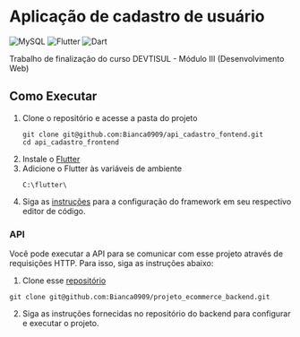  # Aplicação de cadastro de usuário
![MySQL](https://img.shields.io/badge/mysql-%2300f.svg?style=for-the-badge&logo=mysql&logoColor=white)
![Flutter](https://img.shields.io/badge/Flutter-%2302569B.svg?style=for-the-badge&logo=Flutter&logoColor=white)
![Dart](https://img.shields.io/badge/dart-%230175C2.svg?style=for-the-badge&logo=dart&logoColor=white)

Trabalho de finalização do curso DEVTISUL - Módulo III (Desenvolvimento Web)

## Como Executar

1. Clone o repositório e acesse a pasta do projeto
   ```shell
   git clone git@github.com:Bianca0909/api_cadastro_fontend.git
   cd api_cadastro_frontend
    ```
2. Instale o <a href="https://docs.flutter.dev/get-started/install">Flutter</a>
3. Adicione o Flutter às variáveis de ambiente
   ```shell
   C:\flutter\
   ```
4. Siga as <a href="https://docs.flutter.dev/get-started/editor?tab=vscode">instruções</a> para a configuração do framework em seu respectivo editor de código.

### API

Você pode executar a API para se comunicar com esse projeto através de requisições HTTP. Para isso, siga as instruções abaixo:
1. Clone esse [repositório](https://github.com/Bianca0909/projeto_ecommerce_backend)
```
git clone git@github.com:Bianca0909/projeto_ecommerce_backend.git
```
2. Siga as instruções fornecidas no repositório do backend para configurar e executar o projeto.

